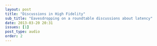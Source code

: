 ```yaml
---
layout: post
title: "Discussions in High Fidelity"
sub_title: "Eavesdropping on a roundtable discussions about latency"
date: 2013-03-20 20:31
issues: [1]
post_type: audio
order: 2
---
```

